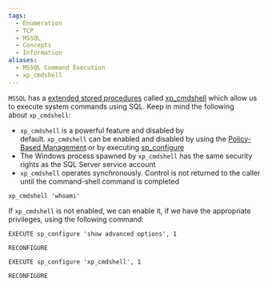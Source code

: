 ```yaml
---
tags:
  - Enumeration
  - TCP
  - MSSQL
  - Concepts
  - Information
aliases:
  - MSSQL Command Execution
  - xp_cmdshell
---
```

`MSSQL` has a [extended stored procedures](https://docs.microsoft.com/en-us/sql/relational-databases/extended-stored-procedures-programming/database-engine-extended-stored-procedures-programming?view=sql-server-ver15) called [xp_cmdshell](https://docs.microsoft.com/en-us/sql/relational-databases/system-stored-procedures/xp-cmdshell-transact-sql?view=sql-server-ver15) which allow us to execute system commands using SQL. Keep in mind the following about `xp_cmdshell`:

- `xp_cmdshell` is a powerful feature and disabled by default. `xp_cmdshell` can be enabled and disabled by using the [Policy-Based Management](https://docs.microsoft.com/en-us/sql/relational-databases/security/surface-area-configuration) or by executing [sp_configure](https://docs.microsoft.com/en-us/sql/database-engine/configure-windows/xp-cmdshell-server-configuration-option)
- The Windows process spawned by `xp_cmdshell` has the same security rights as the SQL Server service account
- `xp_cmdshell` operates synchronously. Control is not returned to the caller until the command-shell command is completed

```cmd-session
xp_cmdshell 'whoami'
```

If `xp_cmdshell` is not enabled, we can enable it, if we have the appropriate privileges, using the following command:

```mssql
EXECUTE sp_configure 'show advanced options', 1
```
```mssql
RECONFIGURE
```
```mssql
EXECUTE sp_configure 'xp_cmdshell', 1
```
```mssql
RECONFIGURE
```